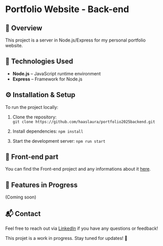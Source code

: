 # Portfolio Website - Back-end

## 📌 Overview

This project is a server in Node.js/Express for my personal portfolio website.

## 🚀 Technologies Used

- **Node.js** – JavaScript runtime environment 
- **Express** – Framework for Node.js     

## ⚙️ Installation & Setup

To run the project locally:  

1. Clone the repository:  
`git clone https://github.com/haaslaura/portfolio2025backend.git`

2. Install dependencies:
`npm install`

3. Start the development server:
`npm run start`

## 🎨 Front-end part
You can find the Front-end project and any informations about it [here](https://github.com/haaslaura/portfolio2025).

## 🔨 Features in Progress
(Coming soon)

## 📬 Contact
Feel free to reach out via [LinkedIn](https://www.linkedin.com/in/laurahaas-developpement/) if you have any questions or feedback!

This projet is a work in progress. Stay tuned for updates! 🚀